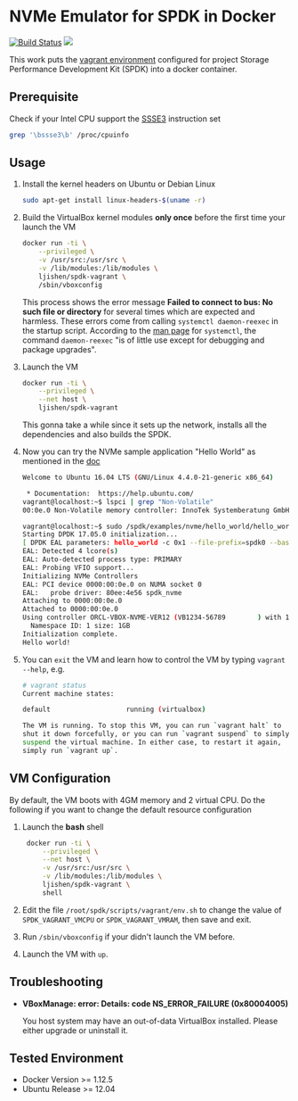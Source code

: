 # NVMe Emulator for SPDK in Docker

[![Build Status](https://travis-ci.org/ljishen/nvme-env.svg?branch=master)](https://travis-ci.org/ljishen/nvme-env)
[![](https://images.microbadger.com/badges/image/ljishen/spdk-vagrant.svg)](http://microbadger.com/images/ljishen/spdk-vagrant)

This work puts the [vagrant environment](https://github.com/spdk/spdk/blob/master/scripts/vagrant/README.md) configured for project Storage Performance Development Kit (SPDK) into a docker container.


## Prerequisite

Check if your Intel CPU support the [SSSE3](https://en.wikipedia.org/wiki/SSSE3) instruction set
```bash
grep '\bssse3\b' /proc/cpuinfo
```


## Usage

1. Install the kernel headers on Ubuntu or Debian Linux
   ```bash
   sudo apt-get install linux-headers-$(uname -r)
   ```

1. Build the VirtualBox kernel modules **only once** before the first time your launch the VM
   ```bash
   docker run -ti \
       --privileged \
       -v /usr/src:/usr/src \
       -v /lib/modules:/lib/modules \
       ljishen/spdk-vagrant \
       /sbin/vboxconfig
   ```
   This process shows the error message **Failed to connect to bus: No such file or directory** for several times which are expected and harmless. These errors come from calling `systemctl daemon-reexec` in the startup script. According to the [man page](http://man7.org/linux/man-pages/man1/systemctl.1.html) for `systemctl`, the command `daemon-reexec` "is of little use except for debugging and package upgrades".

1. Launch the VM
   ```bash
   docker run -ti \
       --privileged \
       --net host \
       ljishen/spdk-vagrant
   ```
   This gonna take a while since it sets up the network, installs all the dependencies and also builds the SPDK.

1. Now you can try the NVMe sample application "Hello World" as mentioned in the [doc](https://github.com/spdk/spdk/blob/master/scripts/vagrant/README.md#hello-world)
   ```bash
   Welcome to Ubuntu 16.04 LTS (GNU/Linux 4.4.0-21-generic x86_64)

    * Documentation:  https://help.ubuntu.com/
   vagrant@localhost:~$ lspci | grep "Non-Volatile"
   00:0e.0 Non-Volatile memory controller: InnoTek Systemberatung GmbH Device 4e56

   vagrant@localhost:~$ sudo /spdk/examples/nvme/hello_world/hello_world
   Starting DPDK 17.05.0 initialization...
   [ DPDK EAL parameters: hello_world -c 0x1 --file-prefix=spdk0 --base-virtaddr=0x1000000000 --proc-type=auto ]
   EAL: Detected 4 lcore(s)
   EAL: Auto-detected process type: PRIMARY
   EAL: Probing VFIO support...
   Initializing NVMe Controllers
   EAL: PCI device 0000:00:0e.0 on NUMA socket 0
   EAL:   probe driver: 80ee:4e56 spdk_nvme
   Attaching to 0000:00:0e.0
   Attached to 0000:00:0e.0
   Using controller ORCL-VBOX-NVME-VER12 (VB1234-56789        ) with 1 namespaces.
     Namespace ID: 1 size: 1GB
   Initialization complete.
   Hello world!
   ```

1. You can `exit` the VM and learn how to control the VM by typing `vagrant --help`, e.g.
   ```bash
   # vagrant status
   Current machine states:

   default                   running (virtualbox)

   The VM is running. To stop this VM, you can run `vagrant halt` to
   shut it down forcefully, or you can run `vagrant suspend` to simply
   suspend the virtual machine. In either case, to restart it again,
   simply run `vagrant up`.
   ```


## VM Configuration

By default, the VM boots with 4GM memory and 2 virtual CPU. Do the following if you want to change the default resource configuration

1. Launch the **bash** shell
   ```bash
    docker run -ti \
        --privileged \
        --net host \
        -v /usr/src:/usr/src \
        -v /lib/modules:/lib/modules \
        ljishen/spdk-vagrant \
        shell
   ```

1. Edit the file `/root/spdk/scripts/vagrant/env.sh` to change the value of `SPDK_VAGRANT_VMCPU` or `SPDK_VAGRANT_VMRAM`, then save and exit.

1. Run `/sbin/vboxconfig` if your didn't launch the VM before.

1. Launch the VM with `up`.


## Troubleshooting

* **VBoxManage: error: Details: code NS_ERROR_FAILURE (0x80004005)**

  You host system may have an out-of-data VirtualBox installed. Please either upgrade or uninstall it.


## Tested Environment

* Docker Version >= 1.12.5
* Ubuntu Release >= 12.04
